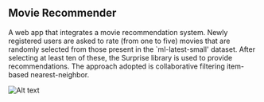## Movie Recommender 

A web app that integrates a movie recommendation system. Newly registered users are asked to rate (from one to five) movies that are randomly selected from those present in the `ml-latest-small' dataset. After selecting at least ten of these, the Surprise library is used to provide recommendations. The approach adopted is collaborative filtering item-based nearest-neighbor.

![Alt text](/short%20report/Screenshot%202024-08-09%20at%2011.36.28.png)
